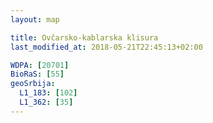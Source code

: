 ```yaml
---
layout: map

title: Ovčarsko-kablarska klisura
last_modified_at: 2018-05-21T22:45:13+02:00

WDPA: [20701]
BioRaS: [55]
geoSrbija:
  L1_183: [102]
  L1_362: [35]
---
```

